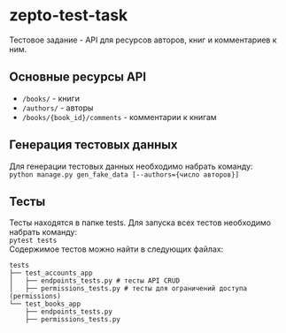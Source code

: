 # zepto-test-task
Тестовое задание - API для ресурсов авторов, книг и комментариев к ним.
## Основные ресурсы API
* `/books/` - книги
* `/authors/` - авторы
* `/books/{book_id}/comments` - комментарии к книгам
## Генерация тестовых данных
Для генерации тестовых данных необходимо набрать команду:  
`python manage.py gen_fake_data [--authors={число авторов}]`
## Тесты
Тесты находятся в папке tests.
Для запуска всех тестов необходимо набрать команду:  
`pytest tests`  
Содержимое тестов можно найти в следующих файлах:  
```
tests  
├── test_accounts_app  
│   ├── endpoints_tests.py # тесты API CRUD  
│   ├── permissions_tests.py # тесты для ограничений доступа (permissions)  
└── test_books_app  
    ├── endpoints_tests.py  
    ├── permissions_tests.py  
 ```
